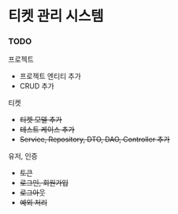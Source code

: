 # 티켓 관리 시스템




### TODO

프로젝트
* 프로젝트 엔티티 추가
* CRUD 추가


티켓
* ~~티켓 모델 추가~~
* ~~테스트 케이스 추가~~
* ~~Service, Repository, DTO, DAO, Controller 추가~~

유저, 인증
* ~~토큰~~
* ~~로그인, 회원가입~~
* ~~로그아웃~~ 
* ~~예외 처리~~

